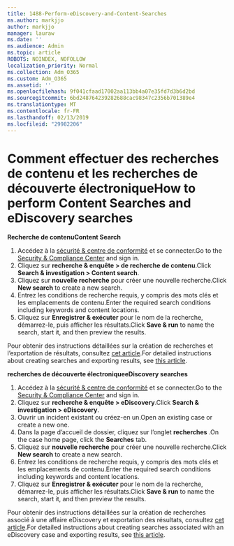 ```yaml
---
title: 1488-Perform-eDiscovery-and-Content-Searches
ms.author: markjjo
author: markjjo
manager: lauraw
ms.date: ''
ms.audience: Admin
ms.topic: article
ROBOTS: NOINDEX, NOFOLLOW
localization_priority: Normal
ms.collection: Adm_O365
ms.custom: Adm_O365
ms.assetid: ''
ms.openlocfilehash: 9f041cfaad17002aa113bb4a07e35fd7d3b6d2bd
ms.sourcegitcommit: 6bd248764239282688cac98347c2356b701389e4
ms.translationtype: MT
ms.contentlocale: fr-FR
ms.lasthandoff: 02/13/2019
ms.locfileid: "29982206"
---
```

# <a name="how-to-perform-content-searches-and-ediscovery-searches"></a><span data-ttu-id="402dd-102">Comment effectuer des recherches de contenu et les recherches de découverte électronique</span><span class="sxs-lookup"><span data-stu-id="402dd-102">How to perform Content Searches and eDiscovery searches</span></span>

<span data-ttu-id="402dd-103">**Recherche de contenu**</span><span class="sxs-lookup"><span data-stu-id="402dd-103">**Content Search**</span></span>

1. <span data-ttu-id="402dd-104">Accédez à la [sécurité & centre de conformité](https://protection.office.com) et se connecter.</span><span class="sxs-lookup"><span data-stu-id="402dd-104">Go to the [Security & Compliance Center](https://protection.office.com) and sign in.</span></span>
2. <span data-ttu-id="402dd-105">Cliquez sur **recherche & enquête > de recherche de contenu**.</span><span class="sxs-lookup"><span data-stu-id="402dd-105">Click **Search & investigation > Content search**.</span></span>
3. <span data-ttu-id="402dd-106">Cliquez sur **nouvelle recherche** pour créer une nouvelle recherche.</span><span class="sxs-lookup"><span data-stu-id="402dd-106">Click **New search** to create a new search.</span></span>
4. <span data-ttu-id="402dd-107">Entrez les conditions de recherche requis, y compris des mots clés et les emplacements de contenu.</span><span class="sxs-lookup"><span data-stu-id="402dd-107">Enter the required search conditions including keywords and content locations.</span></span>  
5. <span data-ttu-id="402dd-108">Cliquez sur **Enregistrer & exécuter** pour le nom de la recherche, démarrez-le, puis afficher les résultats.</span><span class="sxs-lookup"><span data-stu-id="402dd-108">Click **Save & run** to name the search, start it, and then preview the results.</span></span> 
 
<span data-ttu-id="402dd-109">Pour obtenir des instructions détaillées sur la création de recherches et l’exportation de résultats, consultez [cet article](https://docs.microsoft.com/office365/securitycompliance/content-search).</span><span class="sxs-lookup"><span data-stu-id="402dd-109">For detailed instructions about creating searches and exporting results, see [this article](https://docs.microsoft.com/office365/securitycompliance/content-search).</span></span>

<span data-ttu-id="402dd-110">**recherches de découverte électronique**</span><span class="sxs-lookup"><span data-stu-id="402dd-110">**eDiscovery searches**</span></span>

1. <span data-ttu-id="402dd-111">Accédez à la [sécurité & centre de conformité](https://protection.office.com) et se connecter.</span><span class="sxs-lookup"><span data-stu-id="402dd-111">Go to the [Security & Compliance Center](https://protection.office.com) and sign in.</span></span>
2. <span data-ttu-id="402dd-112">Cliquez sur **recherche & enquête > eDiscovery**.</span><span class="sxs-lookup"><span data-stu-id="402dd-112">Click **Search & investigation > eDiscovery**.</span></span>
3. <span data-ttu-id="402dd-113">Ouvrir un incident existant ou créez-en un.</span><span class="sxs-lookup"><span data-stu-id="402dd-113">Open an existing case or create a new one.</span></span>
4. <span data-ttu-id="402dd-114">Dans la page d’accueil de dossier, cliquez sur l’onglet **recherches** .</span><span class="sxs-lookup"><span data-stu-id="402dd-114">On the case home page, click the **Searches** tab.</span></span>  
5. <span data-ttu-id="402dd-115">Cliquez sur **nouvelle recherche** pour créer une nouvelle recherche.</span><span class="sxs-lookup"><span data-stu-id="402dd-115">Click **New search** to create a new search.</span></span>
6. <span data-ttu-id="402dd-116">Entrez les conditions de recherche requis, y compris des mots clés et les emplacements de contenu.</span><span class="sxs-lookup"><span data-stu-id="402dd-116">Enter the required search conditions including keywords and content locations.</span></span>  
7. <span data-ttu-id="402dd-117">Cliquez sur **Enregistrer & exécuter** pour le nom de la recherche, démarrez-le, puis afficher les résultats.</span><span class="sxs-lookup"><span data-stu-id="402dd-117">Click **Save & run** to name the search, start it, and then preview the results.</span></span>

<span data-ttu-id="402dd-118">Pour obtenir des instructions détaillées sur la création de recherches associé à une affaire eDiscovery et exportation des résultats, consultez [cet article](https://docs.microsoft.com/office365/securitycompliance/ediscovery-cases).</span><span class="sxs-lookup"><span data-stu-id="402dd-118">For detailed instructions about creating searches associated with an eDiscovery case and exporting results, see [this article](https://docs.microsoft.com/office365/securitycompliance/ediscovery-cases).</span></span>